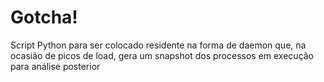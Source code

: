 Gotcha!
======

Script  Python para ser colocado residente na forma de daemon que, na ocasião de picos de load, gera um snapshot dos processos em execução para análise posterior
